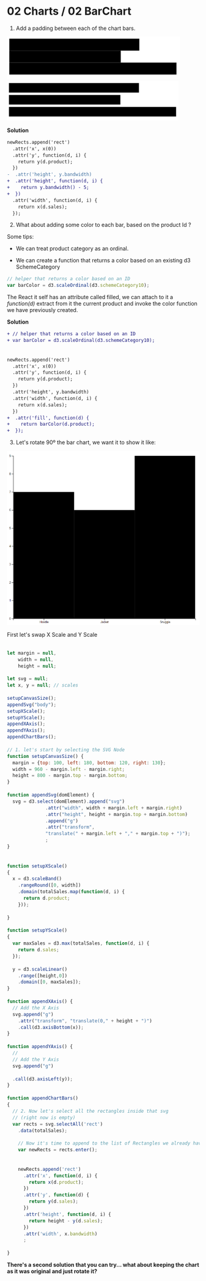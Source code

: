 # 02 Charts / 02 BarChart

1) Add a padding between each of the chart bars.

![No padding](./pictures/02_Chart_Original.png "Chart Original")
![Bar Padding](./pictures/02_Chart_Bar_Padding.png "Chart Padding")

**Solution**

```diff
newRects.append('rect')
  .attr('x', x(0))
  .attr('y', function(d, i) {
    return y(d.product);
  })
-  .attr('height', y.bandwidth)
+  .attr('height', function(d, i) {
+    return y.bandwidth() - 5;
+  })
  .attr('width', function(d, i) {
    return x(d.sales);
  });

```

2) What about adding some color to each bar, based on the product Id ?

Some tips:

- We can treat product category as an ordinal.

- We can create a function that returns a color based on 
an existing d3 SchemeCategory

```javascript
// helper that returns a color based on an ID
var barColor = d3.scaleOrdinal(d3.schemeCategory10);
```

The React it self has an attribute called filled, we can
attach to it a _function(d)_ extract from it the current product
and invoke the color function we have previously created.

**Solution**

```diff
+ // helper that returns a color based on an ID
+ var barColor = d3.scaleOrdinal(d3.schemeCategory10);


newRects.append('rect')
  .attr('x', x(0))
  .attr('y', function(d, i) {
    return y(d.product);
  })
  .attr('height', y.bandwidth)
  .attr('width', function(d, i) {
    return x(d.sales);
  })
+  .attr('fill', function(d) {
+    return barColor(d.product);
+  });
```

3) Let's rotate 90º the bar chart, we want it to show it like:

![Vertical](./pictures/02_vertical.png "Chart Vertical")

First let's swap X Scale and Y Scale


```javascript

let margin = null,
    width = null,
    height = null;

let svg = null;
let x, y = null; // scales

setupCanvasSize();
appendSvg("body");
setupXScale();
setupYScale();
appendXAxis();
appendYAxis();
appendChartBars();

// 1. let's start by selecting the SVG Node
function setupCanvasSize() {
  margin = {top: 100, left: 180, bottom: 120, right: 130};
  width = 960 - margin.left - margin.right;
  height = 800 - margin.top - margin.bottom;
}

function appendSvg(domElement) {
  svg = d3.select(domElement).append("svg")
              .attr("width", width + margin.left + margin.right)
              .attr("height", height + margin.top + margin.bottom)
              .append("g")
              .attr("transform",
              "translate(" + margin.left + "," + margin.top + ")");
              ;
}


function setupXScale()
{
  x = d3.scaleBand()
    .rangeRound([0, width])
    .domain(totalSales.map(function(d, i) {
      return d.product;
    }));

}

function setupYScale()
{
  var maxSales = d3.max(totalSales, function(d, i) {
    return d.sales;
  });

  y = d3.scaleLinear()
    .range([height,0])
    .domain([0, maxSales]);    
}

function appendXAxis() {
  // Add the X Axis
  svg.append("g")
    .attr("transform", "translate(0," + height + ")")
    .call(d3.axisBottom(x));
}

function appendYAxis() {
  //   
  // Add the Y Axis
  svg.append("g")   
 
  .call(d3.axisLeft(y));
}

function appendChartBars()
{
  // 2. Now let's select all the rectangles inside that svg
  // (right now is empty)
  var rects = svg.selectAll('rect')
    .data(totalSales);

    // Now it's time to append to the list of Rectangles we already have
    var newRects = rects.enter();


    newRects.append('rect')
      .attr('x', function(d, i) {
        return x(d.product);
      })
      .attr('y', function(d) { 
        return y(d.sales); 
      })     
      .attr('height', function(d, i) {
        return height - y(d.sales);
      })
      .attr('width', x.bandwidth)      
      ;
      
}
```

**There's a second solution that you can try... what about keeping the chart 
as it was original and just rotate it?**
